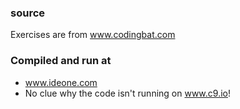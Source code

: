 ### source
Exercises are from www.codingbat.com

### Compiled and run at 
* www.ideone.com
* No clue why the code isn't running on www.c9.io!
